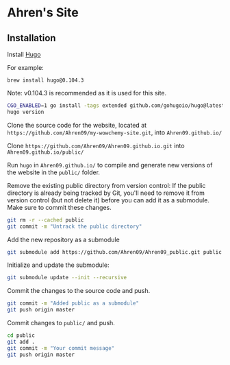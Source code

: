 # Ahren's Site

## Installation

Install [Hugo](https://gohugo.io/installation/macos/)

For example:

```
brew install hugo@0.104.3
```

Note: v0.104.3 is recommended as it is used for this site. 

```bash
CGO_ENABLED=1 go install -tags extended github.com/gohugoio/hugo@latest
hugo version
```

Clone the source code for the website, located at `https://github.com/Ahren09/my-wowchemy-site.git`, into `Ahren09.github.io/`

Clone `https://github.com/Ahren09/Ahren09.github.io.git` into `Ahren09.github.io/public/`

Run `hugo` in `Ahren09.github.io/` to compile and generate new versions of the website in the `public/` folder.


Remove the existing public directory from version control: If the public directory is already being tracked by Git, you'll need to remove it from version control (but not delete it) before you can add it as a submodule. Make sure to commit these changes.

```bash
git rm -r --cached public
git commit -m "Untrack the public directory"
```

Add the new repository as a submodule

```bash
git submodule add https://github.com/Ahren09/Ahren09_public.git public
```

Initialize and update the submodule:

```bash
git submodule update --init --recursive
```

Commit the changes to the source code and push.

```bash
git commit -m "Added public as a submodule"
git push origin master
```

Commit changes to `public/` and push.

```bash
cd public
git add .
git commit -m "Your commit message"
git push origin master
```

